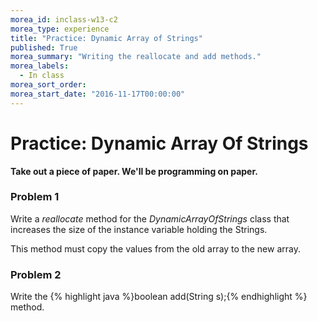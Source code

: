 ```yaml
---
morea_id: inclass-w13-c2
morea_type: experience
title: "Practice: Dynamic Array of Strings"
published: True
morea_summary: "Writing the reallocate and add methods."
morea_labels:
  - In class
morea_sort_order:
morea_start_date: "2016-11-17T00:00:00"
---
```


# Practice: Dynamic Array Of Strings

**Take out a piece of paper. We'll be programming on paper.**

### Problem 1

Write a *reallocate* method for the *DynamicArrayOfStrings* class that increases the size of the instance variable holding the Strings.

This method must copy the values from the old array to the new array.


### Problem 2

Write the {% highlight java %}boolean add(String s);{% endhighlight %} method.